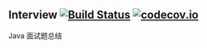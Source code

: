 ## Interview [![Build Status](https://travis-ci.org/YuanLicc/interview.svg?branch=master)](https://travis-ci.org/YuanLicc/interview) [![codecov.io](https://codecov.io/gh/YuanLicc/interview/branch/master/graphs/badge.svg?branch=master)](https://codecov.io/gh/YuanLicc/interview?branch=master)
Java 面试题总结

